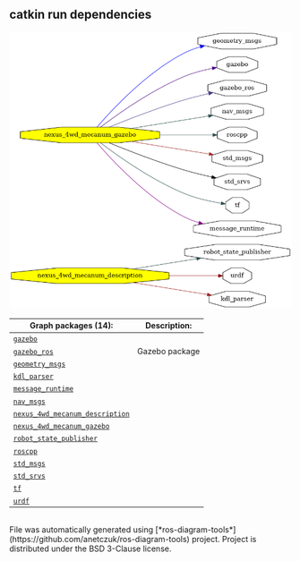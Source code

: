 <!--
File was automatically generated using 'ros-diagram-tools' project.
Project is distributed under the BSD 3-Clause license.
-->

## catkin run dependencies

[![full_graph](full_graph.png "full_graph")](full_graph.png)

| Graph packages (14): | Description: |
| ----------------------------------- | ------------ |
| [`gazebo`](nodes/gazebo.html) |  |
| [`gazebo_ros`](nodes/gazebo_ros.html) | Gazebo package |
| [`geometry_msgs`](nodes/geometry_msgs.html) |  |
| [`kdl_parser`](nodes/kdl_parser.html) |  |
| [`message_runtime`](nodes/message_runtime.html) |  |
| [`nav_msgs`](nodes/nav_msgs.html) |  |
| [`nexus_4wd_mecanum_description`](nodes/nexus_4wd_mecanum_description.html) |  |
| [`nexus_4wd_mecanum_gazebo`](nodes/nexus_4wd_mecanum_gazebo.html) |  |
| [`robot_state_publisher`](nodes/robot_state_publisher.html) |  |
| [`roscpp`](nodes/roscpp.html) |  |
| [`std_msgs`](nodes/std_msgs.html) |  |
| [`std_srvs`](nodes/std_srvs.html) |  |
| [`tf`](nodes/tf.html) |  |
| [`urdf`](nodes/urdf.html) |  |


</br>
File was automatically generated using [*ros-diagram-tools*](https://github.com/anetczuk/ros-diagram-tools) project.
Project is distributed under the BSD 3-Clause license.
